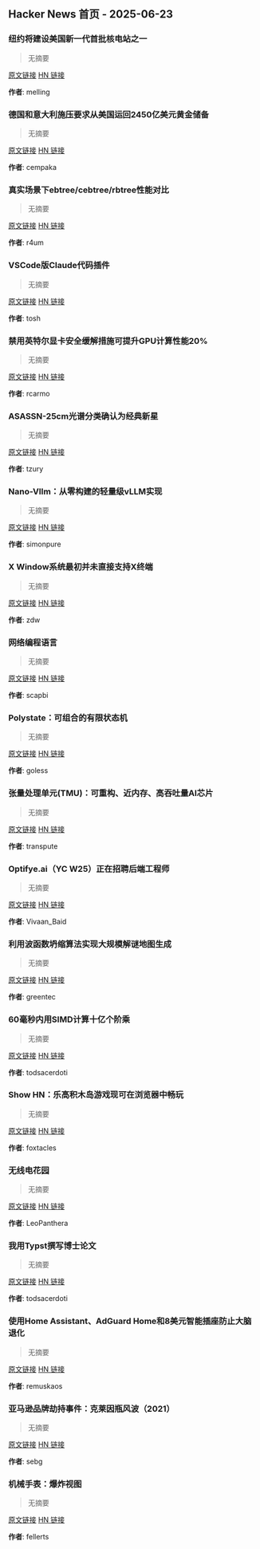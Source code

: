 ## Hacker News 首页 - 2025-06-23


### 纽约将建设美国新一代首批核电站之一

> 无摘要

[原文链接](https://www.wsj.com/business/energy-oil/new-york-to-build-one-of-first-u-s-nuclear-power-plants-in-generation-271cfd33) [HN 链接](https://news.ycombinator.com/item?id=44355434)

**作者**: melling


### 德国和意大利施压要求从美国运回2450亿美元黄金储备

> 无摘要

[原文链接](https://www.ft.com/content/e39390cc-ea02-4197-843a-1e4c242422cc) [HN 链接](https://news.ycombinator.com/item?id=44354543)

**作者**: cempaka


### 真实场景下ebtree/cebtree/rbtree性能对比

> 无摘要

[原文链接](http://wtarreau.blogspot.com/2025/06/real-world-performance-comparison-of.html) [HN 链接](https://news.ycombinator.com/item?id=44353760)

**作者**: r4um


### VSCode版Claude代码插件

> 无摘要

[原文链接](https://marketplace.visualstudio.com/items?itemName=anthropic.claude-code) [HN 链接](https://news.ycombinator.com/item?id=44353490)

**作者**: tosh


### 禁用英特尔显卡安全缓解措施可提升GPU计算性能20%

> 无摘要

[原文链接](https://www.phoronix.com/news/Disable-Intel-Gfx-Security-20p) [HN 链接](https://news.ycombinator.com/item?id=44353182)

**作者**: rcarmo


### ASASSN-25cm光谱分类确认为经典新星

> 无摘要

[原文链接](https://www.astronomerstelegram.org/?read=17228) [HN 链接](https://news.ycombinator.com/item?id=44353137)

**作者**: tzury


### Nano-Vllm：从零构建的轻量级vLLM实现

> 无摘要

[原文链接](https://github.com/GeeeekExplorer/nano-vllm) [HN 链接](https://news.ycombinator.com/item?id=44352615)

**作者**: simonpure


### X Window系统最初并未直接支持X终端

> 无摘要

[原文链接](https://utcc.utoronto.ca/~cks/space/blog/unix/XTerminalsNotImmediate) [HN 链接](https://news.ycombinator.com/item?id=44352311)

**作者**: zdw


### 网络编程语言

> 无摘要

[原文链接](https://fubark.github.io/cyber/) [HN 链接](https://news.ycombinator.com/item?id=44351998)

**作者**: scapbi


### Polystate：可组合的有限状态机

> 无摘要

[原文链接](https://github.com/sdzx-1/polystate) [HN 链接](https://news.ycombinator.com/item?id=44351817)

**作者**: goless


### 张量处理单元(TMU)：可重构、近内存、高吞吐量AI芯片

> 无摘要

[原文链接](https://arxiv.org/abs/2506.14364) [HN 链接](https://news.ycombinator.com/item?id=44351798)

**作者**: transpute


### Optifye.ai（YC W25）正在招聘后端工程师

> 无摘要

[原文链接](https://news.ycombinator.com/item?id=44351580) [HN 链接](https://news.ycombinator.com/item?id=44351580)

**作者**: Vivaan_Baid


### 利用波函数坍缩算法实现大规模解谜地图生成

> 无摘要

[原文链接](https://sublevelgames.github.io/blogs/2025-06-22-nurikabe-map-gen-with-wfc/) [HN 链接](https://news.ycombinator.com/item?id=44351487)

**作者**: greentec


### 60毫秒内用SIMD计算十亿个阶乘

> 无摘要

[原文链接](https://codeforces.com/blog/entry/143279) [HN 链接](https://news.ycombinator.com/item?id=44351068)

**作者**: todsacerdoti


### Show HN：乐高积木岛游戏现可在浏览器中畅玩

> 无摘要

[原文链接](https://isle.pizza) [HN 链接](https://news.ycombinator.com/item?id=44351028)

**作者**: foxtacles


### 无线电花园

> 无摘要

[原文链接](https://radio.garden/?2025) [HN 链接](https://news.ycombinator.com/item?id=44350450)

**作者**: LeoPanthera


### 我用Typst撰写博士论文

> 无摘要

[原文链接](https://fransskarman.com/phd_thesis_in_typst.html) [HN 链接](https://news.ycombinator.com/item?id=44350322)

**作者**: todsacerdoti


### 使用Home Assistant、AdGuard Home和8美元智能插座防止大脑退化

> 无摘要

[原文链接](https://www.romanklasen.com/blog/beating-brainrot-by-button/) [HN 链接](https://news.ycombinator.com/item?id=44350002)

**作者**: remuskaos


### 亚马逊品牌劫持事件：克莱因瓶风波（2021）

> 无摘要

[原文链接](https://www.kleinbottle.com/Amazon_Brand_Hijacking.html) [HN 链接](https://news.ycombinator.com/item?id=44349525)

**作者**: sebg


### 机械手表：爆炸视图

> 无摘要

[原文链接](https://fellerts.no/projects/epoch.html) [HN 链接](https://news.ycombinator.com/item?id=44347425)

**作者**: fellerts

